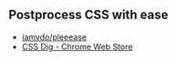 ## Postprocess CSS with ease
- [iamvdo/pleeease](https://github.com/iamvdo/pleeease/)
- [CSS Dig - Chrome Web Store](https://chrome.google.com/webstore/detail/css-dig/lpnhmlhomomelfkcjnkcacofhmggjmco?hl=en)
